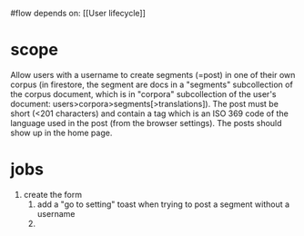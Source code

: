 #flow
depends on: [[User lifecycle]]

# scope
Allow users with a username to create segments (=post) in one of their own corpus (in firestore, the segment are docs in a "segments" subcollection of the corpus document, which is in "corpora" subcollection of the user's document: users>corpora>segments\[>translations]).
The post must be short (<201 characters) and contain a tag which is an ISO 369 code of the language used in the post (from the browser settings).
The posts should show up in the home page.
# jobs
1. create the form
	1. add a "go to setting" toast when trying to post a segment without a username
	2. 